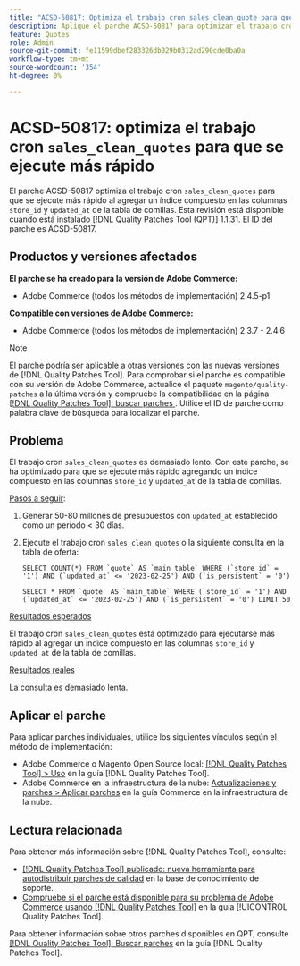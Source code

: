 ```yaml
---
title: "ACSD-50817: Optimiza el trabajo cron sales_clean_quote para que se ejecute más rápido"
description: Aplique el parche ACSD-50817 para optimizar el trabajo cron "sales_clean_quote" para que se ejecute más rápido añadiendo un índice compuesto en las columnas "store_id" y "updated_at" en la tabla de ofertas.
feature: Quotes
role: Admin
source-git-commit: fe11599dbef283326db029b0312ad290cde0ba0a
workflow-type: tm+mt
source-wordcount: '354'
ht-degree: 0%

---
```


# ACSD-50817: optimiza el trabajo cron `sales_clean_quotes` para que se ejecute más rápido

El parche ACSD-50817 optimiza el trabajo cron `sales_clean_quotes` para que se ejecute más rápido al agregar un índice compuesto en las columnas `store_id` y `updated_at` de la tabla de comillas. Esta revisión está disponible cuando está instalado [!DNL Quality Patches Tool (QPT)] 1.1.31. El ID del parche es ACSD-50817.

## Productos y versiones afectados

**El parche se ha creado para la versión de Adobe Commerce:**

* Adobe Commerce (todos los métodos de implementación) 2.4.5-p1

**Compatible con versiones de Adobe Commerce:**

* Adobe Commerce (todos los métodos de implementación) 2.3.7 - 2.4.6

>[!NOTE]
>
>El parche podría ser aplicable a otras versiones con las nuevas versiones de [!DNL Quality Patches Tool]. Para comprobar si el parche es compatible con su versión de Adobe Commerce, actualice el paquete `magento/quality-patches` a la última versión y compruebe la compatibilidad en la página [[!DNL Quality Patches Tool]: buscar parches ](https://experienceleague.adobe.com/tools/commerce-quality-patches/index.html). Utilice el ID de parche como palabra clave de búsqueda para localizar el parche.

## Problema

El trabajo cron `sales_clean_quotes` es demasiado lento. Con este parche, se ha optimizado para que se ejecute más rápido agregando un índice compuesto en las columnas `store_id` y `updated_at` de la tabla de comillas.

<u>Pasos a seguir</u>:

1. Generar 50-80 millones de presupuestos con `updated_at` establecido como un período &lt; 30 días.
1. Ejecute el trabajo cron `sales_clean_quotes` o la siguiente consulta en la tabla de oferta:

   ```cron
   SELECT COUNT(*) FROM `quote` AS `main_table` WHERE (`store_id` = '1') AND (`updated_at` <= '2023-02-25') AND (`is_persistent` = '0')
   
   SELECT * FROM `quote` AS `main_table` WHERE (`store_id` = '1') AND (`updated_at` <= '2023-02-25') AND (`is_persistent` = '0') LIMIT 50
   ```

<u>Resultados esperados</u>

El trabajo cron `sales_clean_quotes` está optimizado para ejecutarse más rápido al agregar un índice compuesto en las columnas `store_id` y `updated_at` de la tabla de comillas.

<u>Resultados reales</u>

La consulta es demasiado lenta.

## Aplicar el parche

Para aplicar parches individuales, utilice los siguientes vínculos según el método de implementación:

* Adobe Commerce o Magento Open Source local: [[!DNL Quality Patches Tool] > Uso](/help/tools/quality-patches-tool/usage.md) en la guía [!DNL Quality Patches Tool].
* Adobe Commerce en la infraestructura de la nube: [Actualizaciones y parches > Aplicar parches](https://experienceleague.adobe.com/docs/commerce-cloud-service/user-guide/develop/upgrade/apply-patches.html) en la guía Commerce en la infraestructura de la nube.

## Lectura relacionada

Para obtener más información sobre [!DNL Quality Patches Tool], consulte:

* [[!DNL Quality Patches Tool] publicado: nueva herramienta para autodistribuir parches de calidad](https://experienceleague.adobe.com/en/docs/commerce-knowledge-base/kb/announcements/commerce-announcements/magento-quality-patches-released-new-tool-to-self-serve-quality-patches) en la base de conocimiento de soporte.
* [Compruebe si el parche está disponible para su problema de Adobe Commerce usando [!DNL Quality Patches Tool]](/help/tools/quality-patches-tool/patches-available-in-qpt/check-patch-for-magento-issue-with-magento-quality-patches.md) en la guía [!UICONTROL Quality Patches Tool].


Para obtener información sobre otros parches disponibles en QPT, consulte [[!DNL Quality Patches Tool]: Buscar parches](https://experienceleague.adobe.com/tools/commerce-quality-patches/index.html) en la guía [!DNL Quality Patches Tool].
